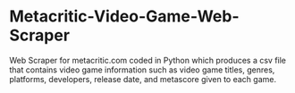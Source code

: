 # Metacritic-Video-Game-Web-Scraper

Web Scraper for metacritic.com coded in Python which produces a csv file
that contains video game information such as video game titles,
genres, platforms, developers, release date, and metascore given to each game. 
